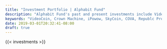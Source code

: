 ```yaml
---
title: "Investment Portfolio | Alphabit Fund"
description: "Alphabit Fund's past and present investments include VideoCoin, Crown Machine, iPowow, SkyCoin, COVA, Republc Protocol and more."
keywords: "VideoCoin, Crown Machine, iPowow, SkyCoin, COVA, Republc Protocol"
date: 2019-03-01T20:32:41-08:00
draft: true
---
```


{{< investments >}}